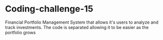 # Coding-challenge-15
Financial Portfolio Management System that allows it's users to analyze and track investments. The code is separated allowing it to be easier as the portfolio grows
